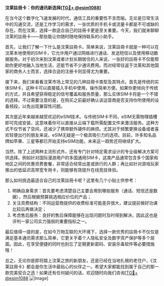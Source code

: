 **汶莱註冊卡：你的通讯新选择[[TG💪+ @esim1088](https://t.me/s/esim1088)]**

在当今这个数字化飞速发展的时代，通信工具的重要性不言而喻。无论是日常生活中的沟通交流，还是工作学习的需求，一张优质的手机卡或流量卡都是不可或缺的存在。而在汶莱，选择一款适合自己的註冊卡更是至关重要。今天，我们就来聊聊汶莱的註冊卡——那些能让你随时随地保持联系的小助手。

首先，让我们了解一下什么是汶莱註冊卡。简单来说，汶莱註冊卡就是一种可以在汶莱本地使用的SIM卡，它允许用户通过网络进行通话、发送短信以及使用移动数据服务。对于初次来到汶莱或者计划长期居住的人来说，一张好的註冊卡不仅能帮助你更好地融入当地生活，还能节省不少通讯费用。而对经常往返于汶莱和其他国家的商务人士而言，选择合适的注册卡则显得尤为重要。

接下来，我们来看看汶莱市场上常见的几种註冊卡类型及其特点。首先是传统的实体SIM卡，这种卡可以直接插入手机中使用，操作简单方便。如果你更倾向于传统的方式，并且希望获得稳定的信号覆盖和服务质量，那么实体SIM卡将是一个不错的选择。不过需要注意的是，在购买之前最好确认该运营商是否支持你所使用的设备频段，以免出现兼容性问题。

其次是近年来越来越受欢迎的eSIM技术。与传统SIM卡不同，eSIM无需物理插槽即可完成安装，这意味着你可以直接从云端下载所需配置文件来激活服务。这种方式不仅节省了空间，还减少了携带额外硬件的麻烦。尤其对于频繁更换设备或者喜欢轻便出行的朋友来说，eSIM无疑是一个极具吸引力的选项。目前，许多知名品牌如苹果、三星等都已开始支持eSIM功能，未来这一趋势还将继续扩大。

当然，除了上述两种主流形式外，还有专门针对特定需求设计的专业级解决方案可供选择。例如针对国际漫游用户的多国通用SIM卡，这类产品通常包含多个国家和地区之间的优惠资费套餐，非常适合经常出差或旅行的人群；再比如针对游戏玩家推出的低延迟高带宽专用卡，则能够有效提升在线竞技体验。

那么如何挑选最适合自己的汶莱註冊卡呢？这里有几个小贴士供参考：
1. 明确自身需求：首先要考虑清楚自己主要会用到哪些服务（通话、短信还是数据），然后根据预算挑选相应价位的产品；
2. 关注资费结构：不同运营商提供的收费标准可能差异很大，建议提前做好功课比较后再做决定；
3. 考虑售后服务：良好的售后保障能够在出现问题时及时得到解决，因此这也是评判一家公司实力强弱的重要指标之一。

最后值得一提的是，在如今万物互联的大环境下，选择一款优秀的註冊卡不仅仅是满足基本通讯需求那么简单，它更关乎着个人隐私安全及数字资产保护等多个层面。因此，在享受便捷的同时也别忘了定期更新密码、安装杀毒软件等必要措施哦！

总之，无论你是即将踏上汶莱之旅的新朋友，还是已经在当地扎根的老住户，《汶莱註冊卡》都会是你生活中最贴心的伙伴之一。希望大家都能找到属于自己的那一款完美契合之选！如果还有任何疑问的话，欢迎随时向我们咨询[[TG💪+ @esim1088](https://t.me/s/esim1088) ![Image](https://i.postimg.cc/4NQfJmqS/Snipaste-2025-05-13-00-14-12.png)]